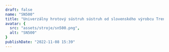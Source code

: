```yaml
---
draft: false
name: "SN500"
title: "Univerzálny hrotový sústruh sústruh od slovenského výrobcu Trens a.s. Vŕtanie vretena D105mm umožňuje obrábať diely až do hmotnosti 1000kg"
avatar: {
  src: "assets/stroje/sn500.png",
  alt: "SN500"
}
publishDate: "2022-11-08 15:39"
---
```

